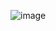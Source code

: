 ![image](https://github.com/PratikThapa24/personalWebsite/assets/125596457/e8f71881-8390-488d-b57e-2f7ca5acca6d)
